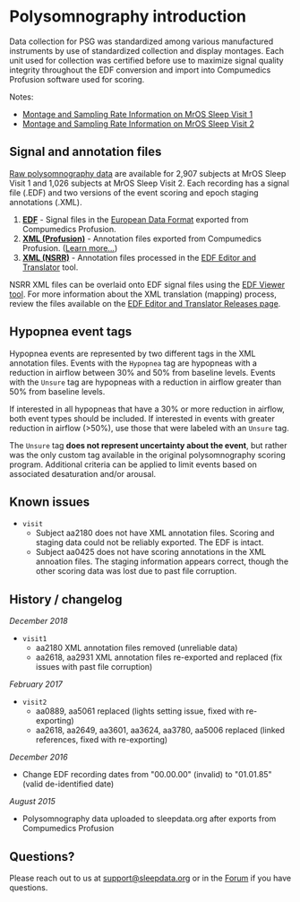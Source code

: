 # Polysomnography introduction

Data collection for PSG was standardized among various manufactured instruments by use of standardized collection and display montages. Each unit used for collection was certified before use to maximize signal quality integrity throughout the EDF conversion and import into Compumedics Profusion software used for scoring.

Notes:

- [Montage and Sampling Rate Information on MrOS Sleep Visit 1](:pages_path:/equipment-mros1.md)
- [Montage and Sampling Rate Information on MrOS Sleep Visit 2](:pages_path:/equipment-mros2.md)

## Signal and annotation files

[Raw polysomnography data](:files_path:/polysomnography) are available for 2,907 subjects at MrOS Sleep Visit 1 and 1,026 subjects at MrOS Sleep Visit 2. Each recording has a signal file (.EDF) and two versions of the event scoring and epoch staging annotations (.XML).

1. **[EDF](:files_path:/polysomnography/edfs)** - Signal files in the [European Data Format](http://www.edfplus.info/) exported from Compumedics Profusion.
2. **[XML (Profusion)](:files_path:/polysomnography/annotations-events-profusion)** - Annotation files exported from Compumedics Profusion. ([Learn more...](https://github.com/nsrr/edf-editor-translator/wiki/Compumedics-Annotation-Format))
3. **[XML (NSRR)](:files_path:/polysomnography/annotations-events-nsrr)** - Annotation files processed in the [EDF Editor and Translator](https://www.sleepdata.org/community/tools/12) tool.

NSRR XML files can be overlaid onto EDF signal files using the [EDF Viewer tool](https://sleepdata.org/community/tools/nsrr-edf-viewer). For more information about the XML translation (mapping) process, review the files available on the [EDF Editor and Translator Releases page](https://github.com/nsrr/edf-editor-translator/releases).

## Hypopnea event tags

Hypopnea events are represented by two different tags in the XML annotation files. Events with the `Hypopnea` tag are hypopneas with a reduction in airflow between 30% and 50% from baseline levels. Events with the `Unsure` tag are hypopneas with a reduction in airflow greater than 50% from baseline levels.

If interested in all hypopneas that have a 30% or more reduction in airflow, both event types should be included. If interested in events with greater reduction in airflow (>50%), use those that were labeled with an `Unsure` tag.

The `Unsure` tag **does not represent uncertainty about the event**, but rather was the only custom tag available in the original polysomnography scoring program. Additional criteria can be applied to limit events based on associated desaturation and/or arousal.

## Known issues

- `visit`
  - Subject aa2180 does not have XML annotation files. Scoring and staging data could not be reliably exported. The EDF is intact.
  - Subject aa0425 does not have scoring annotations in the XML annoation files. The staging information appears correct, though the other scoring data was lost due to past file corruption.

## History / changelog

*December 2018*
- `visit1`
  - aa2180 XML annotation files removed (unreliable data)
  - aa2618, aa2931 XML annotation files re-exported and replaced (fix issues with past file corruption)

*February 2017*
- `visit2`
  - aa0889, aa5061 replaced (lights setting issue, fixed with re-exporting)
  - aa2618, aa2649, aa3601, aa3624, aa3780, aa5006 replaced (linked references, fixed with re-exporting)

*December 2016*
- Change EDF recording dates from "00.00.00" (invalid) to "01.01.85" (valid de-identified date)

*August 2015*
- Polysomnography data uploaded to sleepdata.org after exports from Compumedics Profusion

## Questions?

Please reach out to us at support@sleepdata.org or in the [Forum](https://sleepdata.org/forum) if you have questions.
